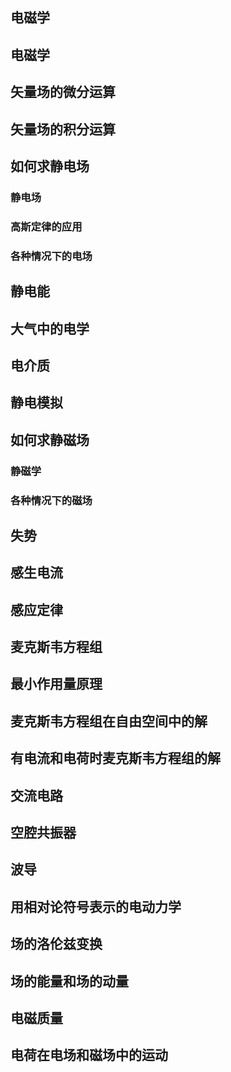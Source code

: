 ## 电磁学

## 电磁学

## 矢量场的微分运算

## 矢量场的积分运算

## 如何求静电场

### 静电场

### 高斯定律的应用

### 各种情况下的电场

## 静电能

## 大气中的电学

## 电介质

## 静电模拟

## 如何求静磁场

### 静磁学

### 各种情况下的磁场

## 失势

## 感生电流

## 感应定律

## 麦克斯韦方程组

## 最小作用量原理

## 麦克斯韦方程组在自由空间中的解

## 有电流和电荷时麦克斯韦方程组的解

## 交流电路

## 空腔共振器

## 波导

## 用相对论符号表示的电动力学

## 场的洛伦兹变换

## 场的能量和场的动量

## 电磁质量

## 电荷在电场和磁场中的运动

